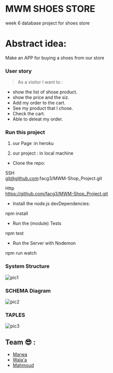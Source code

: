# MWM SHOES STORE
week 6 database project for shoes store
# Abstract idea:
Make an APP for buying a shoes from our store

### User story
> As a visitor I want to :

- show the list of shose product.
- show the price and the siz.
- Add my order to the cart.
- See my product that I chose.
- Check the cart.
- Able to deleat my order.


### Run this project

1. our Page :in heroku

2. our project : in local machine

- Clone the repo:

SSH  
  git@github.com:facg3/MWM-Shop_Project.git

Http   
  https://github.com/facg3/MWM-Shop_Project.git

- Install the node.js devDependencies:

npm install

- Run the (module) Tests

npm test

- Run the Server with Nodemon

npm run watch


### System Structure

![pic1](https://scontent.fjrs2-1.fna.fbcdn.net/v/t34.0-12/25324095_324869627989499_1764268163_n.jpg?oh=4e312c6bf1c4e29460723447271d56d3&oe=5A33AB92)

### SCHEMA Diagram

![pic2](https://scontent.fjrs2-1.fna.fbcdn.net/v/t34.0-12/25323225_324869637989498_403772973_n.jpg?oh=b752aaf538509e74a923f2720c40a60d&oe=5A332841)


### TAPLES
![pic3](https://scontent.fjrs2-1.fna.fbcdn.net/v/t34.0-12/25323896_324869631322832_1144254667_n.jpg?oh=6778705dadc831048b54c06d0d335ad8&oe=5A33A246)


## Team :sunglasses: :
* [Marwa](https://github.com/MarwaBj)
* [Wala'a](https://github.com/walaamedhat)
* [Mahmoud](https://github.com/MahmoudMH)  
